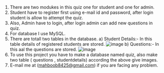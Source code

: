 1) There are two modukes in this quiz one for student and one for admin.
2) Student have to register first using e-mail id and password, after login student is allow to attempt the quiz.
3) Also, Admin have to login, after login admin can add new questions in quiz.
4) For database I use MySQL.
5) There are totall two tables in the database.
    a) Student Details:- In this table details of registered students are stored.
   ![image](https://github.com/anassheikh001/Online_Quiz/assets/153191817/cebcc5be-2ab1-4ccb-8deb-1515331fc606)
   b) Questions:- In this aal the questions are stored.
   ![image](https://github.com/anassheikh001/Online_Quiz/assets/153191817/b3c5c495-d943-439c-b61b-1aecca27fe09)
6) To use this project you have to make a database named quiz, also make two table ( questions , studentdetails) according the above give images.
7) E-mail me at (mahboob8425@gmail.com) if you are facing any problem.
   


